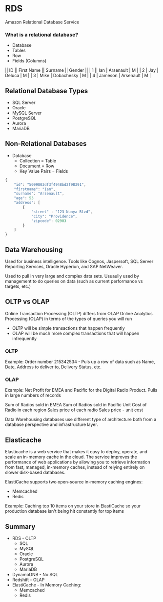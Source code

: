 # RDS

Amazon Relational Database Service

### What is a relational database?
- Database
- Tables
- Row
- Fields (Columns)

|| ID || First Name || Surname || Gender ||
| 1 || Ian | Arsenault | M |
| 2 | Jay | Deluca | M |
| 3 | Mike | Dobachesky | M |
| 4 | Jameson | Arsenault | M |

## Relational Database Types
- SQL Server
- Oracle
- MySQL Server
- PostgreSQL
- Aurora
- MariaDB

## Non-Relational Databases
- Database
    - Collection       = Table
    - Document         = Row
    - Key Value Pairs  = Fields

```js
{
    "id": "5099803df3f4948bd2f98391",
    "firstname": "Ian",
    "surname": "Arsenault",
    "age": 53
    "address": [
        {
            "street" : "123 Nunya Blvd",
            "city": "Providence",
            "zipcode": 02903
        }
    ]
}
```

## Data Warehousing
Used for business intelligence. Tools like Cognos, Jaspersoft, SQL Server Reporting Services, Oracle Hyperion, and SAP NetWeaver.

Used to pull in very large and complex data sets. Usuaully used by management to do queries on data (such as current performance vs targets, etc.)

## OLTP vs OLAP
Online Transaction Processing (OLTP) differs from OLAP Online Analytics Processing (OLAP) in terms of the types of queries you will run

- OLTP will be simple transactions that happen frequently
- OLAP will be much more complex transactions that will happen infrequently

### OLTP
Example: 
    Order number 215342534
    - Puls up a row of data such as Name, Date, Address to deliver to, Delivery Status, etc.
    
### OLAP
Example:
Net Profit for EMEA and Pacific for the Digital Radio Product.
Pulls in large numbers of records

Sum of Radios sold in EMEA
Sum of Radios sold in Pacific
Unit Cost of Radio in each region
Sales price of each radio
Sales price - unit cost

Data Warehousing databases use different type of architecture both from a database perspective and infrastructure layer.


## Elasticache
Elasticache is a web service that makes it easy to deploy, operate, and scale an in-memory cache in the cloud. The service improves the performance of web applications by allowing you to retrieve information from fast, managed, in-memory caches, instead of relying entirely on slower disk-based databases.

ElastiCache supports two open-source in-memory caching engines:
- Memcached
- Redis

Example: Caching top 10 items on your store in ElastiCache so your production database isn't being hit constantly for top items

## Summary
- RDS - OLTP
    - SQL
    - MySQL
    - Oracle
    - PostgreSQL
    - Aurora
    - MariaDB
- DynamoDNB - No SQL
- Redshift - OLAP
- ElastiCache - In Memory Caching:
    - Memcached
    - Redis
    
    